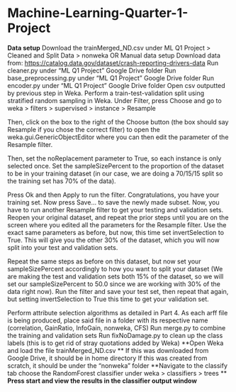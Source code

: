 # Machine-Learning-Quarter-1-Project

**Data setup**
Download the trainMerged_ND.csv under ML Q1 Project > Cleaned and Split Data > nonweka
OR
Manual data setup
Download data from: https://catalog.data.gov/dataset/crash-reporting-drivers-data
Run cleaner.py under “ML Q1 Project” Google Drive folder
Run base_preprocessing.py under “ML Q1 Project” Google Drive folder
Run encoder.py under “ML Q1 Project” Google Drive folder
Open csv outputted by previous step in Weka. Perform a train-test-validation split using stratified random sampling in Weka.
Under Filter, press Choose and go to weka > filters > supervised > instance > Resample



Then, click on the box to the right of the Choose button (the box should say Resample if you chose the correct filter) to open the weka.gui.GenericObjectEditor where you can then edit the parameter of the Resample filter. 



Then, set the noReplacement parameter to True, so each instance is only selected once. Set the sampleSizePercent to the proportion of the dataset to be in your training dataset (in our case, we are doing a 70/15/15 split so the training set has 70% of the data). 


Press Ok and then Apply to run the filter. Congratulations, you have your training set. Now press Save… to save the newly made subset. Now, you have to run another Resample filter to get your testing and validation sets. Reopen your original dataset, and repeat the prior steps until you are on the screen where you edited all the parameters for the Resample filter. Use the exact same parameters as before, but now, this time set invertSelection to True. This will give you the other 30% of the dataset, which you will now split into your test and validation sets.


Repeat the same steps as before on this dataset, but now set your sampleSizePercent accordingly to how you want to split your dataset (We are making the test and validation sets both 15% of the dataset, so we will set our sampleSizePercent to 50.0 since we are working with 30% of the data right now). Run the filter and save your test set, then repeat that again, but setting invertSelection to True this time to get your validation set.


Perform attribute selection algorithms as detailed in Part 4. As each arff file is being produced, place said file in a folder with its respective name (correlation, GainRatio, InfoGain, nonweka, CFS)
Run merge.py to combine the training and validation sets
Run fixNoDamage.py to clean up the class labels (this is to get rid of stray quotations added by Weka)
**Open Weka and load the file trainMerged_ND.csv **
If this was downloaded from Google Drive, it should be in home directory
If this was created from scratch, it should be under the “nonweka” folder
**Navigate to the classify tab choose the RandomForest classifier under weka > classifiers > trees **
**Press start and view the results in the classifier output window**
